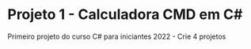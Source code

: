 # Projeto 1 - Calculadora CMD em C#

Primeiro projeto do curso C# para iniciantes 2022 - Crie 4 projetos
